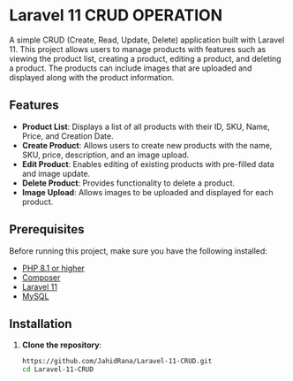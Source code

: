 # Laravel 11 CRUD OPERATION

A simple CRUD (Create, Read, Update, Delete) application built with Laravel 11. This project allows users to manage products with features such as viewing the product list, creating a product, editing a product, and deleting a product. The products can include images that are uploaded and displayed along with the product information.

## Features

- **Product List**: Displays a list of all products with their ID, SKU, Name, Price, and Creation Date.
- **Create Product**: Allows users to create new products with the name, SKU, price, description, and an image upload.
- **Edit Product**: Enables editing of existing products with pre-filled data and image update.
- **Delete Product**: Provides functionality to delete a product.
- **Image Upload**: Allows images to be uploaded and displayed for each product.

## Prerequisites

Before running this project, make sure you have the following installed:

- [PHP 8.1 or higher](https://www.php.net/downloads.php)
- [Composer](https://getcomposer.org/)
- [Laravel 11](https://laravel.com/docs/11.x)
- [MySQL](https://www.mysql.com/)

## Installation

1. **Clone the repository**:

   ```bash
   https://github.com/JahidRana/Laravel-11-CRUD.git
   cd Laravel-11-CRUD
